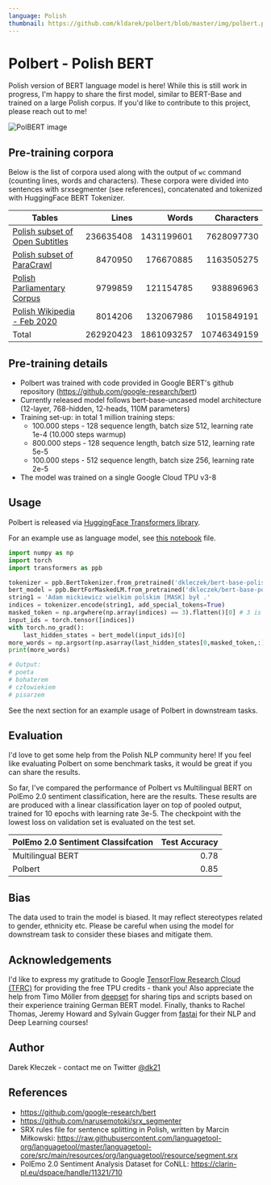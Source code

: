```yaml
---
language: Polish
thumbnail: https://github.com/kldarek/polbert/blob/master/img/polbert.png
---
```


# Polbert - Polish BERT
Polish version of BERT language model is here! While this is still work in progress, I'm happy to share the first model, similar to BERT-Base and trained on a large Polish corpus. If you'd like to contribute to this project, please reach out to me!

![PolBERT image](https://github.com/kldarek/polbert/blob/master/img/polbert.png)

## Pre-training corpora

Below is the list of corpora used along with the output of `wc` command (counting lines, words and characters). These corpora were divided into sentences with srxsegmenter (see references), concatenated and tokenized with HuggingFace BERT Tokenizer. 

| Tables        | Lines           | Words  | Characters  |
| ------------- |--------------:| -----:| -----:|
| [Polish subset of Open Subtitles](http://opus.nlpl.eu/OpenSubtitles-v2018.php)      | 236635408| 1431199601 | 7628097730 |
| [Polish subset of ParaCrawl](http://opus.nlpl.eu/ParaCrawl.php)     | 8470950      |   176670885 | 1163505275 |
| [Polish Parliamentary Corpus](http://clip.ipipan.waw.pl/PPC) | 9799859      |    121154785 | 938896963 |
| [Polish Wikipedia - Feb 2020](https://dumps.wikimedia.org/plwiki/latest/plwiki-latest-pages-articles.xml.bz2) | 8014206      |    132067986 | 1015849191 |
| Total | 262920423      |    1861093257 | 10746349159 |

## Pre-training details
* Polbert was trained with code provided in Google BERT's github repository (https://github.com/google-research/bert)
* Currently released model follows bert-base-uncased model architecture (12-layer, 768-hidden, 12-heads, 110M parameters)
* Training set-up: in total 1 million training steps: 
    * 100.000 steps - 128 sequence length, batch size 512, learning rate 1e-4 (10.000 steps warmup)
    * 800.000 steps - 128 sequence length, batch size 512, learning rate 5e-5
    * 100.000 steps - 512 sequence length, batch size 256, learning rate 2e-5
* The model was trained on a single Google Cloud TPU v3-8 

## Usage
Polbert is released via [HuggingFace Transformers library](https://huggingface.co/transformers/).

For an example use as language model, see [this notebook](https://github.com/kldarek/polbert/blob/master/LM_testing.ipynb) file. 

```python
import numpy as np
import torch
import transformers as ppb

tokenizer = ppb.BertTokenizer.from_pretrained('dkleczek/bert-base-polish-uncased-v1')
bert_model = ppb.BertForMaskedLM.from_pretrained('dkleczek/bert-base-polish-uncased-v1') 
string1 = 'Adam mickiewicz wielkim polskim [MASK] był .'
indices = tokenizer.encode(string1, add_special_tokens=True)
masked_token = np.argwhere(np.array(indices) == 3).flatten()[0] # 3 is the vocab id for [MASK] token
input_ids = torch.tensor([indices])
with torch.no_grad():
    last_hidden_states = bert_model(input_ids)[0]
more_words = np.argsort(np.asarray(last_hidden_states[0,masked_token,:]))[-4:]
print(more_words)

# Output: 
# poeta
# bohaterem
# człowiekiem
# pisarzem
```

See the next section for an example usage of Polbert in downstream tasks. 

## Evaluation
I'd love to get some help from the Polish NLP community here! If you feel like evaluating Polbert on some benchmark tasks, it would be great if you can share the results. 

So far, I've compared the performance of Polbert vs Multilingual BERT on PolEmo 2.0 sentiment classification, here are the results. These results are are produced with a linear classification layer on top of pooled output, trained for 10 epochs with learning rate 3e-5. The checkpoint with the lowest loss on validation set is evaluated on the test set. 

| PolEmo 2.0 Sentiment Classifcation | Test Accuracy | 
| ------------- |--------------:|
| Multilingual BERT | 0.78 |
| Polbert | 0.85 |

## Bias
The data used to train the model is biased. It may reflect stereotypes related to gender, ethnicity etc. Please be careful when using the model for downstream task to consider these biases and mitigate them.  

## Acknowledgements
I'd like to express my gratitude to Google [TensorFlow Research Cloud (TFRC)](https://www.tensorflow.org/tfrc) for providing the free TPU credits - thank you! Also appreciate the help from Timo Möller from [deepset](https://deepset.ai) for sharing tips and scripts based on their experience training German BERT model. Finally, thanks to Rachel Thomas, Jeremy Howard and Sylvain Gugger from [fastai](https://www.fast.ai) for their NLP and Deep Learning courses!

## Author
Darek Kłeczek - contact me on Twitter [@dk21](https://twitter.com/dk21)

## References
* https://github.com/google-research/bert
* https://github.com/narusemotoki/srx_segmenter
* SRX rules file for sentence splitting in Polish, written by Marcin Miłkowski: https://raw.githubusercontent.com/languagetool-org/languagetool/master/languagetool-core/src/main/resources/org/languagetool/resource/segment.srx
* PolEmo 2.0 Sentiment Analysis Dataset for CoNLL: https://clarin-pl.eu/dspace/handle/11321/710

